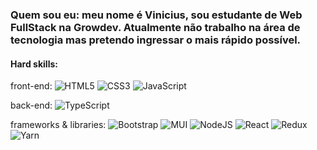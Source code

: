 ### Quem sou eu: meu nome é Vinicius, sou estudante de Web FullStack na Growdev. Atualmente não trabalho na área de tecnologia mas pretendo ingressar o mais rápido possível.

#### Hard skills: 
  
  front-end: 
    ![HTML5](https://img.shields.io/badge/html5-%23E34F26.svg?logo=html5&logoColor=white)
    ![CSS3](https://img.shields.io/badge/css3-%231572B6.svg?logo=css3&logoColor=white)
    ![JavaScript](https://img.shields.io/badge/javascript-%23323330.svg?logo=javascript&logoColor=%23F7DF1E)
  
  back-end: 
    ![TypeScript](https://img.shields.io/badge/typescript-%23007ACC.svg?logo=typescript&logoColor=white)  
    
  frameworks & libraries:
    ![Bootstrap](https://img.shields.io/badge/bootstrap-%23563D7C.svg?logo=bootstrap&logoColor=white)
    ![MUI](https://img.shields.io/badge/MUI-%230081CB.svg?logo=mui&logoColor=white)
    ![NodeJS](https://img.shields.io/badge/node.js-6DA55F?logo=node.js&logoColor=white)
    ![React](https://img.shields.io/badge/react-%2320232a.svg?logo=react&logoColor=%2361DAFB)
    ![Redux](https://img.shields.io/badge/redux-%23593d88.svg?logo=redux&logoColor=white)
    ![Yarn](https://img.shields.io/badge/yarn-%232C8EBB.svg?logo=yarn&logoColor=white)
    

<!--
**ViniciusBirreik/ViniciusBirreik** is a ✨ _special_ ✨ repository because its `README.md` (this file) appears on your GitHub profile.

Here are some ideas to get you started:

- 🔭 I’m currently working on ...
- 🌱 I’m currently learning ...
- 👯 I’m looking to collaborate on ...
- 🤔 I’m looking for help with ...
- 💬 Ask me about ...
- 📫 How to reach me: ...
- 😄 Pronouns: ...
- ⚡ Fun fact: ...
-->
